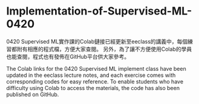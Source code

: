 # Implementation-of-Supervised-ML-0420

0420 Supervised ML實作課的Colab鏈接已經更新至eeclass的講義中，每個練習都附有相應的程式檔，方便大家查閱。
另外，為了讓不方便使用Colab的學員也能查閱，程式也有發佈在GitHub平台供大家參考。

The Colab links for the 0420 Supervised ML implement class have been updated in the eeclass lecture notes, and each exercise comes with corresponding codes for easy reference. 
To enable students who have difficulty using Colab to access the materials, the code has also been published on GitHub.
